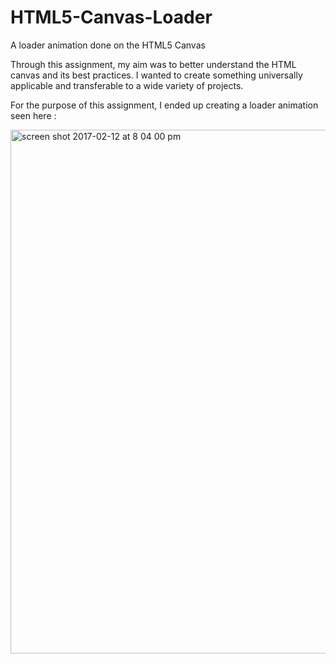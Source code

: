 # HTML5-Canvas-Loader
A loader animation done on the HTML5 Canvas 

Through this assignment, my aim was to better understand the HTML canvas and its best practices. I wanted to create something universally applicable and transferable to a wide variety of projects. 

For the purpose of this assignment, I ended up creating a loader animation seen here : 

<img width="838" alt="screen shot 2017-02-12 at 8 04 00 pm" src="https://cloud.githubusercontent.com/assets/24251065/23591139/f29ca4be-01b9-11e7-9ad8-96a8a50b8f85.png">
